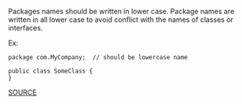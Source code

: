 Packages names should be written in lower case.
Package names are written in all lower case to avoid conflict with the names of classes or interfaces.

Ex:

    package com.MyCompany;  // should be lowercase name

    public class SomeClass {
    }

[SOURCE](http://pmd.sourceforge.net/pmd-5.3.2/pmd-java/rules/java/naming.html#PackageCase)
